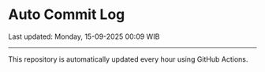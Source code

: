 # Auto Commit Log

Last updated: Monday, 15-09-2025 00:09 WIB

---

This repository is automatically updated every hour using GitHub Actions.
